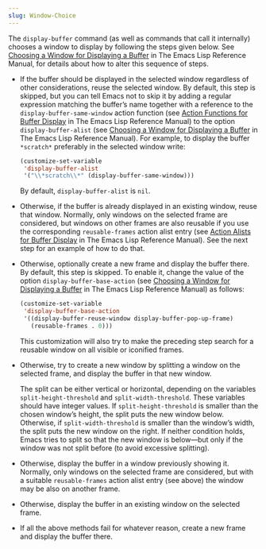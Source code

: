 ```yaml
---
slug: Window-Choice
---
```


The `display-buffer` command (as well as commands that call it internally) chooses a window to display by following the steps given below. See [Choosing a Window for Displaying a Buffer](https://www.gnu.org/software/emacs/manual/html_mono/elisp.html#Choosing-Window) in The Emacs Lisp Reference Manual, for details about how to alter this sequence of steps.

*   If the buffer should be displayed in the selected window regardless of other considerations, reuse the selected window. By default, this step is skipped, but you can tell Emacs not to skip it by adding a regular expression matching the buffer’s name together with a reference to the `display-buffer-same-window` action function (see [Action Functions for Buffer Display](https://www.gnu.org/software/emacs/manual/html_mono/elisp.html#Buffer-Display-Action-Functions) in The Emacs Lisp Reference Manual) to the option `display-buffer-alist` (see [Choosing a Window for Displaying a Buffer](https://www.gnu.org/software/emacs/manual/html_mono/elisp.html#Choosing-Window) in The Emacs Lisp Reference Manual). For example, to display the buffer `*scratch*` preferably in the selected window write:

    ```lisp
    (customize-set-variable
     'display-buffer-alist
     '("\\*scratch\\*" (display-buffer-same-window)))
    ```

    By default, `display-buffer-alist` is `nil`.

*   Otherwise, if the buffer is already displayed in an existing window, reuse that window. Normally, only windows on the selected frame are considered, but windows on other frames are also reusable if you use the corresponding `reusable-frames` action alist entry (see [Action Alists for Buffer Display](https://www.gnu.org/software/emacs/manual/html_mono/elisp.html#Buffer-Display-Action-Alists) in The Emacs Lisp Reference Manual). See the next step for an example of how to do that.

*   Otherwise, optionally create a new frame and display the buffer there. By default, this step is skipped. To enable it, change the value of the option `display-buffer-base-action` (see [Choosing a Window for Displaying a Buffer](https://www.gnu.org/software/emacs/manual/html_mono/elisp.html#Choosing-Window) in The Emacs Lisp Reference Manual) as follows:

    ```lisp
    (customize-set-variable
     'display-buffer-base-action
     '((display-buffer-reuse-window display-buffer-pop-up-frame)
       (reusable-frames . 0)))
    ```

    This customization will also try to make the preceding step search for a reusable window on all visible or iconified frames.

*   Otherwise, try to create a new window by splitting a window on the selected frame, and display the buffer in that new window.

    The split can be either vertical or horizontal, depending on the variables `split-height-threshold` and `split-width-threshold`. These variables should have integer values. If `split-height-threshold` is smaller than the chosen window’s height, the split puts the new window below. Otherwise, if `split-width-threshold` is smaller than the window’s width, the split puts the new window on the right. If neither condition holds, Emacs tries to split so that the new window is below—but only if the window was not split before (to avoid excessive splitting).

*   Otherwise, display the buffer in a window previously showing it. Normally, only windows on the selected frame are considered, but with a suitable `reusable-frames` action alist entry (see above) the window may be also on another frame.

*   Otherwise, display the buffer in an existing window on the selected frame.

*   If all the above methods fail for whatever reason, create a new frame and display the buffer there.
